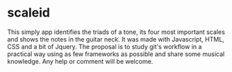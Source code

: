 # scaleid
This simply app identifies the triads of a tone, its four most important scales and shows the notes in the guitar neck.
It was made with Javascript, HTML, CSS and a bit of Jquery. The proposal is to study git's workflow in a practical way using as
few frameworks as possible and share some musical knowledge. Any help or comment will be welcome.
